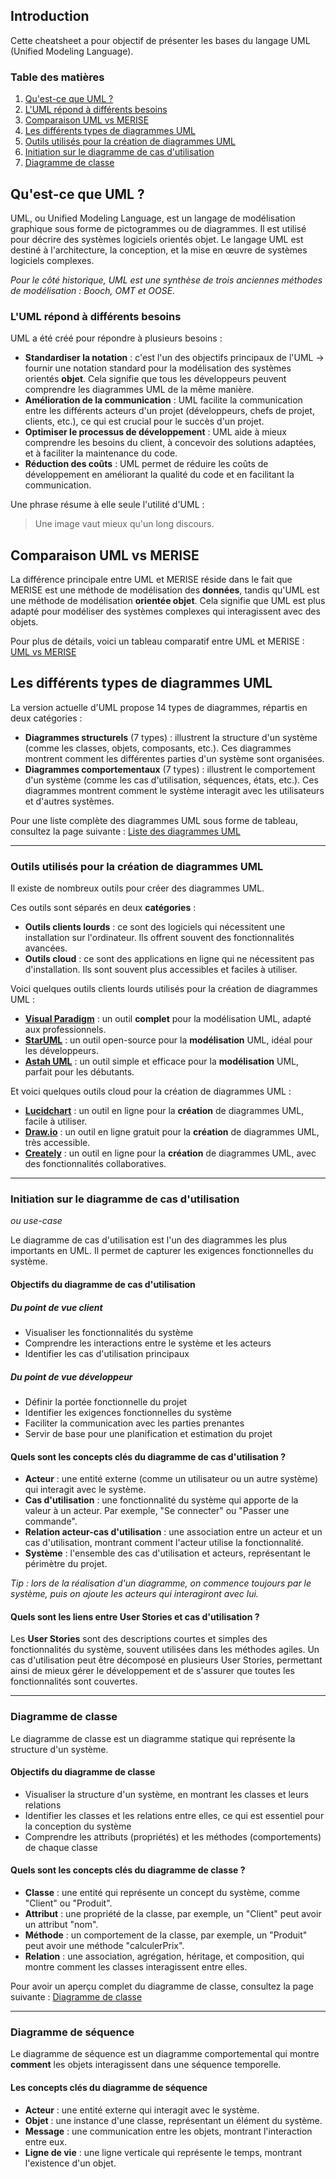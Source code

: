 ## Introduction

Cette cheatsheet a pour objectif de présenter les bases du langage UML (Unified Modeling Language). 

### Table des matières

1. [Qu'est-ce que UML ?](#qu'est-ce-que-uml)
2. [L'UML répond à différents besoins](#l'uml-répond-à-différents-besoins)
3. [Comparaison UML vs MERISE](#comparaison-uml-vs-merise)
4. [Les différents types de diagrammes UML](#les-différents-types-de-diagrammes-uml)
5. [Outils utilisés pour la création de diagrammes UML](#outils-utilisés-pour-la-création-de-diagrammes-uml)
6. [Initiation sur le diagramme de cas d'utilisation](#initiation-sur-le-diagramme-de-cas-d'utilisation)
7. [Diagramme de classe](#diagramme-de-classe)

## Qu'est-ce que UML ?

UML, ou Unified Modeling Language, est un langage de modélisation graphique sous forme de pictogrammes ou de diagrammes. Il est utilisé pour décrire des systèmes logiciels orientés objet. Le langage UML est destiné à l'architecture, la conception, et la mise en œuvre de systèmes logiciels complexes.

*Pour le côté historique, UML est une synthèse de trois anciennes méthodes de modélisation : Booch, OMT et OOSE.*

### L'UML répond à différents besoins

UML a été créé pour répondre à plusieurs besoins :

- **Standardiser la notation** : c'est l'un des objectifs principaux de l'UML → fournir une notation standard pour la modélisation des systèmes orientés **objet**. Cela signifie que tous les développeurs peuvent comprendre les diagrammes UML de la même manière.
- **Amélioration de la communication** : UML facilite la communication entre les différents acteurs d'un projet (développeurs, chefs de projet, clients, etc.), ce qui est crucial pour le succès d'un projet.
- **Optimiser le processus de développement** : UML aide à mieux comprendre les besoins du client, à concevoir des solutions adaptées, et à faciliter la maintenance du code.
- **Réduction des coûts** : UML permet de réduire les coûts de développement en améliorant la qualité du code et en facilitant la communication.

Une phrase résume à elle seule l'utilité d'UML : 
> Une image vaut mieux qu'un long discours. 

## Comparaison UML vs MERISE

La différence principale entre UML et MERISE réside dans le fait que MERISE est une méthode de modélisation des **données**, tandis qu'UML est une méthode de modélisation **orientée objet**. Cela signifie que UML est plus adapté pour modéliser des systèmes complexes qui interagissent avec des objets.

Pour plus de détails, voici un tableau comparatif entre UML et MERISE :
[UML vs MERISE](docs/uml-vs-merise.md)

## Les différents types de diagrammes UML

La version actuelle d'UML propose 14 types de diagrammes, répartis en deux catégories :

- **Diagrammes structurels** (7 types) : illustrent la structure d'un système (comme les classes, objets, composants, etc.). Ces diagrammes montrent comment les différentes parties d'un système sont organisées.
- **Diagrammes comportementaux** (7 types) : illustrent le comportement d'un système (comme les cas d'utilisation, séquences, états, etc.). Ces diagrammes montrent comment le système interagit avec les utilisateurs et d'autres systèmes.

Pour une liste complète des diagrammes UML sous forme de tableau, consultez la page suivante : [Liste des diagrammes UML](docs/liste-diagrammes-uml.md)

---

### Outils utilisés pour la création de diagrammes UML

Il existe de nombreux outils pour créer des diagrammes UML. 

Ces outils sont séparés en deux **catégories** :

- **Outils clients lourds** : ce sont des logiciels qui nécessitent une installation sur l'ordinateur. Ils offrent souvent des fonctionnalités avancées.
- **Outils cloud** : ce sont des applications en ligne qui ne nécessitent pas d'installation. Ils sont souvent plus accessibles et faciles à utiliser.

Voici quelques outils clients lourds utilisés pour la création de diagrammes UML :

- **[Visual Paradigm](https://www.visual-paradigm.com/)** : un outil **complet** pour la modélisation UML, adapté aux professionnels.
- **[StarUML](http://staruml.io/)** : un outil open-source pour la **modélisation** UML, idéal pour les développeurs.
- **[Astah UML](http://astah.net/editions/uml-new)** : un outil simple et efficace pour la **modélisation** UML, parfait pour les débutants.

Et voici quelques outils cloud pour la création de diagrammes UML :

- **[Lucidchart](https://www.lucidchart.com/)** : un outil en ligne pour la **création** de diagrammes UML, facile à utiliser.
- **[Draw.io](https://www.draw.io/)** : un outil en ligne gratuit pour la **création** de diagrammes UML, très accessible.
- **[Creately](https://creately.com/)** : un outil en ligne pour la **création** de diagrammes UML, avec des fonctionnalités collaboratives.

---

### Initiation sur le diagramme de cas d'utilisation
*ou use-case*

Le diagramme de cas d'utilisation est l'un des diagrammes les plus importants en UML. Il permet de capturer les exigences fonctionnelles du système.

#### Objectifs du diagramme de cas d'utilisation
##### Du point de vue client 
- Visualiser les fonctionnalités du système
- Comprendre les interactions entre le système et les acteurs
- Identifier les cas d'utilisation principaux


##### Du point de vue développeur
- Définir la portée fonctionnelle du projet
- Identifier les exigences fonctionnelles du système
- Faciliter la communication avec les parties prenantes
- Servir de base pour une planification et estimation du projet

#### Quels sont les concepts clés du diagramme de cas d'utilisation ?

- **Acteur** : une entité externe (comme un utilisateur ou un autre système) qui interagit avec le système.
- **Cas d'utilisation** : une fonctionnalité du système qui apporte de la valeur à un acteur. Par exemple, "Se connecter" ou "Passer une commande".
- **Relation acteur-cas d'utilisation** : une association entre un acteur et un cas d'utilisation, montrant comment l'acteur utilise la fonctionnalité.
- **Système** : l'ensemble des cas d'utilisation et acteurs, représentant le périmètre du projet.

*Tip : lors de la réalisation d'un diagramme, on commence toujours par le système, puis on ajoute les acteurs qui interagiront avec lui.*

#### Quels sont les liens entre User Stories et cas d'utilisation ?

Les **User Stories** sont des descriptions courtes et simples des fonctionnalités du système, souvent utilisées dans les méthodes agiles. Un cas d'utilisation peut être décomposé en plusieurs User Stories, permettant ainsi de mieux gérer le développement et de s'assurer que toutes les fonctionnalités sont couvertes.

---

### Diagramme de classe 

Le diagramme de classe est un diagramme statique qui représente la structure d'un système. 

#### Objectifs du diagramme de classe
- Visualiser la structure d'un système, en montrant les classes et leurs relations
- Identifier les classes et les relations entre elles, ce qui est essentiel pour la conception du système
- Comprendre les attributs (propriétés) et les méthodes (comportements) de chaque classe

#### Quels sont les concepts clés du diagramme de classe ?

- **Classe** : une entité qui représente un concept du système, comme "Client" ou "Produit".
- **Attribut** : une propriété de la classe, par exemple, un "Client" peut avoir un attribut "nom".
- **Méthode** : un comportement de la classe, par exemple, un "Produit" peut avoir une méthode "calculerPrix".
- **Relation** : une association, agrégation, héritage, et composition, qui montre comment les classes interagissent entre elles.

Pour avoir un aperçu complet du diagramme de classe, consultez la page suivante : [Diagramme de classe](/docs/diagramme-class.md)

---
### Diagramme de séquence

Le diagramme de séquence est un diagramme comportemental qui montre **comment** les objets interagissent dans une séquence temporelle.

#### Les concepts clés du diagramme de séquence

- **Acteur** : une entité externe qui interagit avec le système.
- **Objet** : une instance d'une classe, représentant un élément du système.
- **Message** : une communication entre les objets, montrant l'interaction entre eux.
- **Ligne de vie** : une ligne verticale qui représente le temps, montrant l'existence d'un objet.